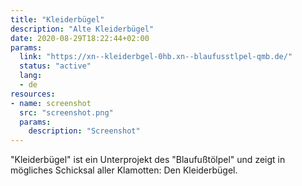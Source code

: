 ```yaml
---
title: "Kleiderbügel"
description: "Alte Kleiderbügel"
date: 2020-08-29T18:22:44+02:00
params:
  link: "https://xn--kleiderbgel-0hb.xn--blaufusstlpel-qmb.de/"
  status: "active"
  lang:
  - de
resources:
- name: screenshot
  src: "screenshot.png"
  params:
    description: "Screenshot"
---
```

"Kleiderbügel" ist ein Unterprojekt des "Blaufußtölpel" und zeigt in mögliches Schicksal aller Klamotten: Den Kleiderbügel.
